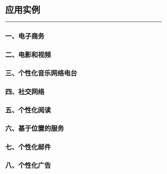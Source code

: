 # 应用实例

---

## 一、电子商务

## 二、电影和视频

## 三、个性化音乐网络电台

## 四、社交网络

## 五、个性化阅读

## 六、基于位置的服务

## 七、个性化邮件

## 八、个性化广告